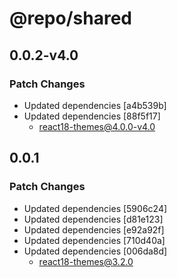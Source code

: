 # @repo/shared

## 0.0.2-v4.0

### Patch Changes

- Updated dependencies [a4b539b]
- Updated dependencies [88f5f17]
  - react18-themes@4.0.0-v4.0

## 0.0.1

### Patch Changes

- Updated dependencies [5906c24]
- Updated dependencies [d81e123]
- Updated dependencies [e92a92f]
- Updated dependencies [710d40a]
- Updated dependencies [006da8d]
  - react18-themes@3.2.0
